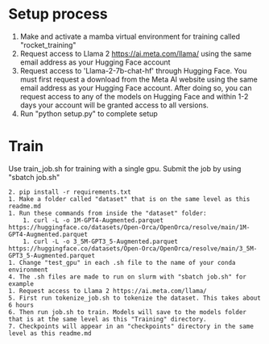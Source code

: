 # Setup process
1. Make and activate a mamba virtual environment for training called "rocket_training"
2. Request access to Llama 2 https://ai.meta.com/llama/ using the same email address as your Hugging Face account
3. Request access to 'Llama-2-7b-chat-hf' through Hugging Face. You must first request a download from the Meta AI website using the same email address as your Hugging Face account. After doing so, you can request access to any of the models on Hugging Face and within 1-2 days your account will be granted access to all versions.
3. Run "python setup.py" to complete setup

# Train
Use train_job.sh for training with a single gpu. Submit the job by using "sbatch job.sh"

    2. pip install -r requirements.txt
    1. Make a folder called "dataset" that is on the same level as this readme.md
    1. Run these commands from inside the "dataset" folder:
        1. curl -L -o 1M-GPT4-Augmented.parquet https://huggingface.co/datasets/Open-Orca/OpenOrca/resolve/main/1M-GPT4-Augmented.parquet
        1. curl -L -o 3_5M-GPT3_5-Augmented.parquet https://huggingface.co/datasets/Open-Orca/OpenOrca/resolve/main/3_5M-GPT3_5-Augmented.parquet
    1. Change "test_gpu" in each .sh file to the name of your conda environment
    4. The .sh files are made to run on slurm with "sbatch job.sh" for example
    1. Request access to Llama 2 https://ai.meta.com/llama/
    5. First run tokenize_job.sh to tokenize the dataset. This takes about 6 hours
    6. Then run job.sh to train. Models will save to the models folder that is at the same level as this "Training" directory.
    7. Checkpoints will appear in an "checkpoints" directory in the same level as this readme.md